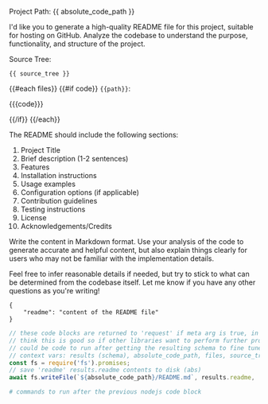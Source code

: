 Project Path: {{ absolute_code_path }}

I'd like you to generate a high-quality README file for this project, suitable for hosting on GitHub. Analyze the codebase to understand the purpose, functionality, and structure of the project. 

Source Tree:
```
{{ source_tree }}
```

{{#each files}}
{{#if code}}
`{{path}}`:

{{{code}}}

{{/if}}
{{/each}}

The README should include the following sections:

1. Project Title
2. Brief description (1-2 sentences)
3. Features
4. Installation instructions
5. Usage examples
6. Configuration options (if applicable) 
7. Contribution guidelines
8. Testing instructions
9. License
10. Acknowledgements/Credits

Write the content in Markdown format. Use your analysis of the code to generate accurate and helpful content, but also explain things clearly for users who may not be familiar with the implementation details.

Feel free to infer reasonable details if needed, but try to stick to what can be determined from the codebase itself. Let me know if you have any other questions as you're writing!

```json:schema
{
    "readme": "content of the README file"
}
```

```js
// these code blocks are returned to 'request' if meta arg is true, in order, and removed from the template
// think this is good so if other libraries want to perform further processing on the results, they can define them within the templates
// could be code to run after getting the resulting schema to fine tune the template execution or preprocess stuff defined on the template (ex prepare project directory, etc)
// context vars: results (schema), absolute_code_path, files, source_tree, etc (all the template vars)
const fs = require('fs').promises;
// save 'readme' results.readme contents to disk (abs)
await fs.writeFile(`${absolute_code_path}/README.md`, results.readme, 'utf8');
```

```bash
# commands to run after the previous nodejs code block
```
